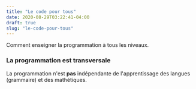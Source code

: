 ```yaml
---
title: "Le code pour tous"
date: 2020-08-29T03:22:41-04:00
draft: true
slug: "le-code-pour-tous"
---
```


Comment enseigner la programmation à tous les niveaux.
<!--more-->


### La programmation est transversale

La programmation n'est **pas** indépendante de l'apprentissage des langues (grammaire) et des mathétiques.


